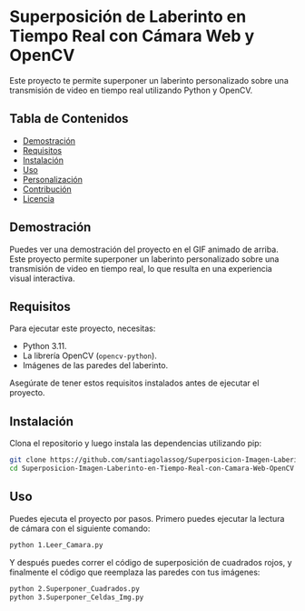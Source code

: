 # Superposición de Laberinto en Tiempo Real con Cámara Web y OpenCV
Este proyecto te permite superponer un laberinto personalizado sobre una transmisión de video en tiempo real utilizando Python y OpenCV.

## Tabla de Contenidos
- [Demostración](#demostración)
- [Requisitos](#requisitos)
- [Instalación](#instalación)
- [Uso](#uso)
- [Personalización](#personalización)
- [Contribución](#contribución)
- [Licencia](#licencia)

## Demostración

Puedes ver una demostración del proyecto en el GIF animado de arriba. Este proyecto permite superponer un laberinto personalizado sobre una transmisión de video en tiempo real, lo que resulta en una experiencia visual interactiva.

## Requisitos

Para ejecutar este proyecto, necesitas:

- Python 3.11.
- La librería OpenCV (`opencv-python`).
- Imágenes de las paredes del laberinto.

Asegúrate de tener estos requisitos instalados antes de ejecutar el proyecto.

## Instalación

Clona el repositorio y luego instala las dependencias utilizando pip:

```bash
git clone https://github.com/santiagolassog/Superposicion-Imagen-Laberinto-en-Tiempo-Real-con-Camara-Web-OpenCV.git
cd Superposicion-Imagen-Laberinto-en-Tiempo-Real-con-Camara-Web-OpenCV
```

## Uso
Puedes ejecuta el proyecto por pasos. Primero puedes ejecutar la lectura de cámara con el siguiente comando:
```bash
python 1.Leer_Camara.py
```
Y después puedes correr el código de superposición de cuadrados rojos, y finalmente el código que reemplaza las paredes con tus imágenes:
```bash
python 2.Superponer_Cuadrados.py
python 3.Superponer_Celdas_Img.py
```
